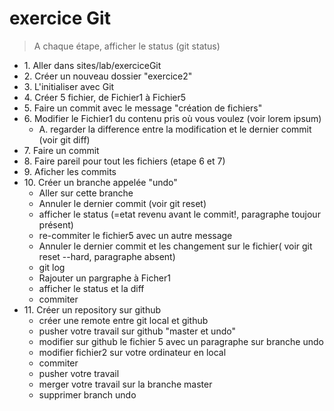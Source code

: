 # exercice Git 

> A chaque étape, afficher le status (git status) 

  * 1\. Aller dans sites/lab/exerciceGit
  * 2\. Créer un nouveau dossier "exercice2"
  * 3\. L'initialiser avec Git
  * 4\. Créer 5 fichier, de Fichier1 à Fichier5
  * 5\. Faire un commit avec le message "création de fichiers"
  * 6\. Modifier le Fichier1 du contenu pris où vous voulez (voir lorem ipsum)
	* A. regarder la difference entre la modification et le dernier commit (voir git diff)
  * 7\. Faire un commit
  * 8\. Faire pareil pour tout les fichiers (etape 6 et 7)
  * 9\. Aficher les commits
  * 10\. Créer un branche appelée "undo"
    * Aller sur cette branche
    * Annuler le dernier commit (voir git reset)
    * afficher le status (=etat revenu avant le commit!, paragraphe toujour présent)
    * re-commiter le fichier5 avec un autre message
    * Annuler le dernier commit et les changement sur le fichier( voir git reset --hard, paragraphe absent)
    * git log
    * Rajouter un pargraphe à Ficher1
    * afficher le status et la diff
    * commiter 
  * 11\. Créer un repository sur github
	* créer une remote entre git local et github
	* pusher votre travail sur github "master et undo"
	* modifier sur github le fichier 5 avec un paragraphe sur branche undo
	* modifier fichier2 sur votre ordinateur en local
	* commiter
	* pusher votre travail 
	* merger votre travail sur la branche master
	* supprimer branch undo
